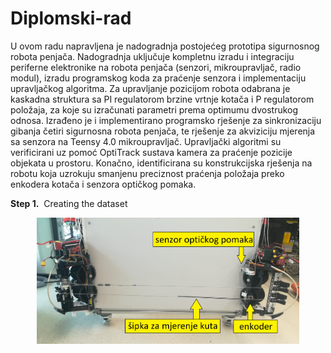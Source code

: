 # Diplomski-rad
U ovom radu napravljena je nadogradnja postojećeg prototipa sigurnosnog robota penjača. Nadogradnja uključuje kompletnu izradu i integraciju periferne elektronike na robota penjača (senzori, mikroupravljač, radio modul), izradu programskog koda za praćenje senzora i implementaciju upravljačkog algoritma. Za upravljanje pozicijom robota odabrana je kaskadna struktura sa PI regulatorom brzine vrtnje kotača i P regulatorom položaja, za koje su izračunati parametri prema optimumu dvostrukog odnosa. Izrađeno je i implementirano programsko rješenje za sinkronizaciju gibanja četiri sigurnosna robota penjača, te rješenje za akviziciju mjerenja sa senzora na Teensy 4.0 mikroupravljač. Upravljački algoritmi su verificirani uz pomoć OptiTrack sustava kamera za praćenje pozicije objekata u prostoru. Konačno, identificirana su konstrukcijska rješenja na robotu koja uzrokuju smanjenu preciznost praćenja položaja preko enkodera kotača i senzora optičkog pomaka.

<b>Step 1.</b>&nbsp;&nbsp;Creating the dataset
<br>
<p align="center"><img src="https://raw.githubusercontent.com/PP1801/Diplomski-rad/main/slike_temp/IMG_20230703_124657_c.jpg" width="420px"></p>
<br>
